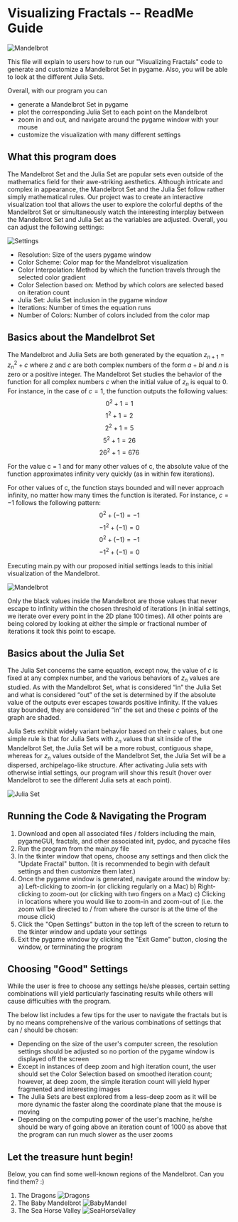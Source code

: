 # Visualizing Fractals -- ReadMe Guide

![Mandelbrot](https://github.com/lassefschmidt/Visualizing-Fractals-Mandelbrot-and-Julia-Sets/blob/main/sample_images/mandelbrot.PNG)

This file will explain to users how to run our "Visualizing Fractals" code to generate and customize a Mandelbrot Set in pygame. Also, you will be able to look at the different Julia Sets.

Overall, with our program you can

- generate a Mandelbrot Set in pygame
- plot the corresponding Julia Set to each point on the Mandelbrot
- zoom in and out, and navigate around the pygame window with your mouse
- customize the visualization with many different settings

## What this program does

The Mandelbrot Set and the Julia Set are popular sets even outside of the mathematics field for their awe-striking aesthetics. Although intricate and complex in appearance, the Mandelbrot Set and the Julia Set follow rather simply mathematical rules. Our project was to create an interactive visualization tool that allows the user to explore the colorful depths of the Mandelbrot Set or simultaneously watch the interesting interplay between the Mandelbrot Set and Julia Set as the variables are adjusted. Overall, you can adjust the following settings:

![Settings](https://github.com/lassefschmidt/Visualizing-Fractals-Mandelbrot-and-Julia-Sets/blob/main/sample_images/Settings.PNG)

- Resolution: Size of the users pygame window
- Color Scheme: Color map for the Mandelbrot visualization
- Color Interpolation: Method by which the function travels through the selected color gradient
- Color Selection based on: Method by which colors are selected based on iteration count
- Julia Set: Julia Set inclusion in the pygame window
- Iterations: Number of times the equation runs
- Number of Colors: Number of colors included from the color map

## Basics about the Mandelbrot Set

The Mandelbrot and Julia Sets are both generated by the equation $z_{n+1} = z_{n}^{2} + c$ where $z$ and $c$ are both complex numbers of the form $a + bi$ and $n$ is zero or a positive integer. The Mandelbrot Set studies the behavior of the function for all complex numbers $c$ when the initial value of $z_{n}$ is equal to 0. For instance, in the case of $c = 1$, the function outputs the following values:
$$0^{2} + 1 = 1$$
$$1^{2} + 1 = 2$$
$$2^{2} + 1 = 5$$
$$5^{2} + 1 = 26$$
$$26^{2} + 1 = 676$$

For the value c = 1 and for many other values of c, the absolute value of the function approximates infinity very quickly (as in within few iterations). 

For other values of c, the function stays bounded and will never approach infinity, no matter how many times the function is iterated.  For instance, $c = -1$ follows the following pattern:
$$0^{2} + (-1) = -1$$
$$-1^{2} + (-1) = 0$$
$$0^{2} + (-1) = -1$$
$$-1^{2} + (-1) = 0$$

Executing main.py with our proposed initial settings leads to this initial visualization of the Mandelbrot.

![Mandelbrot](https://github.com/lassefschmidt/Visualizing-Fractals-Mandelbrot-and-Julia-Sets/blob/main/sample_images/mandelbrot.PNG)

Only the black values inside the Mandelbrot are those values that never escape to infinity within the chosen threshold of iterations (in initial settings, we iterate over every point in the 2D plane 100 times). All other points are being colored by looking at either the simple or fractional number of iterations it took this point to escape.

## Basics about the Julia Set

The Julia Set concerns the same equation, except now, the value of $c$ is fixed at any complex number, and the various behaviors of $z_{n}$ values are studied.  As with the Mandelbrot Set, what is considered “in” the Julia Set and what is considered “out” of the set is determined by if the absolute value of the outputs ever escapes towards positive infinity. If the values stay bounded, they are considered “in” the set and these $c$ points of the graph are shaded.

Julia Sets exhibit widely variant behavior based on their $c$ values, but one simple rule is that for Julia Sets with $z_{n}$ values that sit inside of the Mandelbrot Set, the Julia Set will be a more robust, contiguous shape, whereas for $z_{n}$ values outside of the Mandelbrot Set, the Julia Set will be a dispersed, archipelago-like structure. After activating Julia sets with otherwise intial settings, our program will show this result (hover over Mandelbrot to see the different Julia sets at each point).

![Julia Set](https://github.com/lassefschmidt/Visualizing-Fractals-Mandelbrot-and-Julia-Sets/blob/main/sample_images/julia%20set.PNG)

## Running the Code & Navigating the Program

1) Download and open all associated files / folders including the main, pygameGUI, fractals, and other associated init, pydoc, and pycache files
2) Run the program from the main.py file
3) In the tkinter window that opens, choose any settings and then click the "Update Fractal" button. (It is recommended to begin with default settings and then customize them later.)
4) Once the pygame window is generated, navigate around the window by:
    a) Left-clicking to zoom-in (or clicking regularly on a Mac)
    b) Right-clicking to zoom-out (or clicking with two fingers on a Mac)
    c) Clicking in locations where you would like to zoom-in and zoom-out of (i.e. the zoom will be directed to / from where the cursor is at the time of the mouse click)
5) Click the "Open Settings" button in the top left of the screen to return to the tkinter window and update your settings
6) Exit the pygame window by clicking the "Exit Game" button, closing the window, or terminating the program

## Choosing "Good" Settings

While the user is free to choose any settings he/she pleases, certain setting combinations will yield particularly fascinating results while others will cause difficulties with the program. 

The below list includes a few tips for the user to navigate the fractals but is by no means comprehensive of the various combinations of settings that can / should be chosen:

- Depending on the size of the user's computer screen, the resolution settings should be adjusted so no portion of the pygame window is displayed off the screen
- Except in instances of deep zoom and high iteration count, the user should set the Color Selection based on smoothed iteration count; however, at deep zoom, the simple iteration count will yield hyper fragmented and interesting images
- The Julia Sets are best explored from a less-deep zoom as it will be more dynamic the faster along the coordinate plane that the mouse is moving
- Depending on the computing power of the user's machine, he/she should be wary of going above an iteration count of 1000 as above that the program can run much slower as the user zooms

## Let the treasure hunt begin!

Below, you can find some well-known regions of the Mandelbrot. Can you find them? :)
1) The Dragons
![Dragons](https://github.com/lassefschmidt/Visualizing-Fractals-Mandelbrot-and-Julia-Sets/blob/main/sample_images/dragons.PNG)
2) The Baby Mandelbrot
![BabyMandel](https://github.com/lassefschmidt/Visualizing-Fractals-Mandelbrot-and-Julia-Sets/blob/main/sample_images/baby%20mandelbrot.PNG)
3) The Sea Horse Valley
![SeaHorseValley](https://github.com/lassefschmidt/Visualizing-Fractals-Mandelbrot-and-Julia-Sets/blob/main/sample_images/sea%20horse%20valley.PNG)
